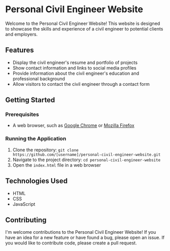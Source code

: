 <h1>Personal Civil Engineer Website</h1>

<p>Welcome to the Personal Civil Engineer Website! This website is designed to showcase the skills and experience of a civil engineer to potential clients and employers.</p>

<h2>Features</h2>
<ul>
  <li>Display the civil engineer's resume and portfolio of projects</li>
  <li>Show contact information and links to social media profiles</li>
  <li>Provide information about the civil engineer's education and professional background</li>
  <li>Allow visitors to contact the civil engineer through a contact form</li>
</ul>

<h2>Getting Started</h2>

<h3>Prerequisites</h3>
<ul>
  <li>A web browser, such as <a href="https://www.google.com/chrome/">Google Chrome</a> or <a href="https://www.mozilla.org/en-US/firefox/new/">Mozilla Firefox</a></li>
</ul>

<h3>Running the Application</h3>
<ol>
  <li>Clone the repository: <code>git clone https://github.com/[username]/personal-civil-engineer-website.git</code></li>
  <li>Navigate to the project directory: <code>cd personal-civil-engineer-website</code></li>
  <li>Open the <code>index.html</code> file in a web browser</li>
</ol>

<h2>Technologies Used</h2>
<ul>
  <li>HTML</li>
  <li>CSS</li>
  <li>JavaScript</li>
</ul>

<h2>Contributing</h2>

<p>I'm welcome contributions to the Personal Civil Engineer Website! If you have an idea for a new feature or have found a bug, please open an issue. If you would like to contribute code, please create a pull request.</p>
